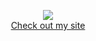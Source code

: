 <p align="center">
  <img src = https://github-readme-stats.vercel.app/api?username=ysogg&show_icons=true&hide=issues&theme=gruvbox_light></img>
  <br>
  <a href="https://ysogg.github.io">Check out my site</a>
</p>


